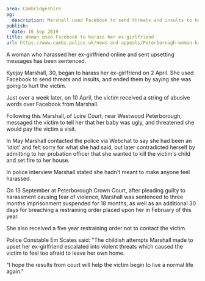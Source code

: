```yaml
area: Cambridgeshire
og:
  description: Marshall used Facebook to send threats and insults to her ex-girlfriend
publish:
  date: 16 Sep 2019
title: Woman used Facebook to harass her ex-girlfriend
url: https://www.cambs.police.uk/news-and-appeals/Peterborough-woman-harassed-ex-girlfriend-through-Facebook
```

A woman who harassed her ex-girlfriend online and sent upsetting messages has been sentenced.

Kyejay Marshall, 30, began to harass her ex-girlfriend on 2 April. She used Facebook to send threats and insults, and ended them by saying she was going to hurt the victim.

Just over a week later, on 10 April, the victim received a string of abusive words over Facebook from Marshall.

Following this Marshall, of Loire Court, near Westwood Peterborough, messaged the victim to tell her that her baby was ugly, and threatened she would pay the victim a visit.

In May Marshall contacted the police via Webchat to say she had been an 'idiot' and felt sorry for what she had said, but later contradicted herself by admitting to her probation officer that she wanted to kill the victim's child and set fire to her house.

In police interview Marshall stated she hadn't meant to make anyone feel harassed.

On 13 September at Peterborough Crown Court, after pleading guilty to harassment causing fear of violence, Marshall was sentenced to three months imprisonment suspended for 18 months, as well as an additional 30 days for breaching a restraining order placed upon her in February of this year.

She also received a five year restraining order not to contact the victim.

Police Constable Em Scates said: "The childish attempts Marshall made to upset her ex-girlfriend escalated into violent threats which caused the victim to feel too afraid to leave her own home.

"I hope the results from court will help the victim begin to live a normal life again."
